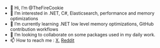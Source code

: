 - 👋 Hi, I’m @TheFireCookie
- 👀 I’m interested in .NET, C#, Elasticsearch, performance and memory optimizations
- 🌱 I’m currently learning .NET low level memory optimizations, GitHub contribution workflows
- 💞️ I’m looking to collaborate on some packages used in my daily work.
- 📫 How to reach me : [X](https://x.com/TheFireCookie), [Reddit](https://www.reddit.com/user/TheFireCookie)

<!---
TheFireCookie/TheFireCookie is a ✨ special ✨ repository because its `README.md` (this file) appears on your GitHub profile.
You can click the Preview link to take a look at your changes.
--->
